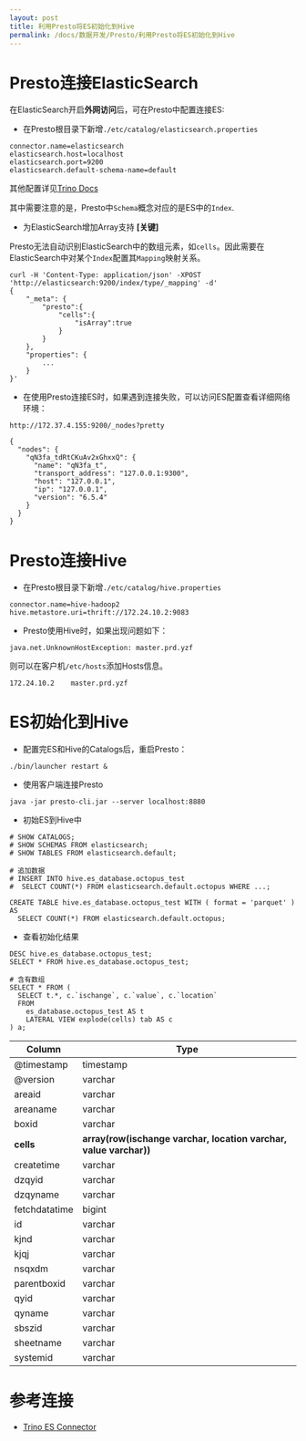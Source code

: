 ```yaml
---
layout: post
title: 利用Presto将ES初始化到Hive
permalink: /docs/数据开发/Presto/利用Presto将ES初始化到Hive
---
```


# Presto连接ElasticSearch

在ElasticSearch开启**外网访问**后，可在Presto中配置连接ES:

- 在Presto根目录下新增`./etc/catalog/elasticsearch.properties`

```
connector.name=elasticsearch
elasticsearch.host=localhost
elasticsearch.port=9200
elasticsearch.default-schema-name=default
```

其他配置详见[Trino Docs](https://trino.io/docs/current/connector/elasticsearch.html#configuration-properties)

其中需要注意的是，Presto中`Schema`概念对应的是ES中的`Index`.

- 为ElasticSearch增加Array支持 **[关键]**

Presto无法自动识别ElasticSearch中的数组元素，如`cells`。因此需要在ElasticSearch中对某个`Index`配置其`Mapping`映射关系。

```
curl -H 'Content-Type: application/json' -XPOST 'http://elasticsearch:9200/index/type/_mapping' -d'
{
    "_meta": {
        "presto":{
            "cells":{
                "isArray":true
            }
        }
    },
    "properties": {
        ...
    }
}'
```

- 在使用Presto连接ES时，如果遇到连接失败，可以访问ES配置查看详细网络环境：

```
http://172.37.4.155:9200/_nodes?pretty
```

```
{
  "nodes": {
    "qN3fa_tdRtCKuAv2xGhxxQ": {
      "name": "qN3fa_t",
      "transport_address": "127.0.0.1:9300",
      "host": "127.0.0.1",
      "ip": "127.0.0.1",
      "version": "6.5.4"
    }
  }
}
```

# Presto连接Hive

- 在Presto根目录下新增`./etc/catalog/hive.properties`

```
connector.name=hive-hadoop2
hive.metastore.uri=thrift://172.24.10.2:9083
```

- Presto使用Hive时，如果出现问题如下：

```
java.net.UnknownHostException: master.prd.yzf
```

则可以在客户机`/etc/hosts`添加Hosts信息。

```
172.24.10.2    master.prd.yzf
```

# ES初始化到Hive

- 配置完ES和Hive的Catalogs后，重启Presto：

```
./bin/launcher restart &
```

- 使用客户端连接Presto

```
java -jar presto-cli.jar --server localhost:8880
```

- 初始ES到Hive中

```
# SHOW CATALOGS;
# SHOW SCHEMAS FROM elasticsearch;
# SHOW TABLES FROM elasticsearch.default;

# 追加数据
# INSERT INTO hive.es_database.octopus_test
#  SELECT COUNT(*) FROM elasticsearch.default.octopus WHERE ...;

CREATE TABLE hive.es_database.octopus_test WITH ( format = 'parquet' ) AS 
  SELECT COUNT(*) FROM elasticsearch.default.octopus;
```

- 查看初始化结果

```
DESC hive.es_database.octopus_test;
SELECT * FROM hive.es_database.octopus_test;

# 含有数组
SELECT * FROM (
  SELECT t.*, c.`ischange`, c.`value`, c.`location`
  FROM 
    es_database.octopus_test AS t
    LATERAL VIEW explode(cells) tab AS c
) a;
```

Column|    Type 
---------------|---------------------------------------------------------------|
@timestamp    | timestamp||
@version      | varchar||
areaid        | varchar||
areaname      | varchar||
boxid         | varchar||
**cells**     | **array(row(ischange varchar, location varchar, value varchar))**||
createtime    | varchar||
dzqyid        | varchar||
dzqyname      | varchar||
fetchdatatime | bigint||
id            | varchar||
kjnd          | varchar||
kjqj          | varchar||
nsqxdm        | varchar||
parentboxid   | varchar||
qyid          | varchar||
qyname        | varchar||
sbszid        | varchar||
sheetname     | varchar||
systemid      | varchar||

# 参考连接

- [Trino ES Connector](https://trino.io/docs/current/connector/elasticsearch.html)